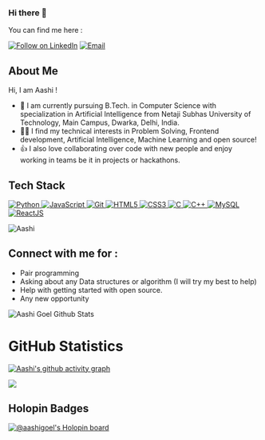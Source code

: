 ### Hi there 👋

You can find me here :
<p align="left">
  <a href="http://www.linkedin.com/in/aashi-goel-6a767a225/"><img title="Follow on LinkedIn" src="https://img.shields.io/badge/LinkedIn-0077B5?style=for-the-badge&logo=linkedin&logoColor=white"/></a>
  <a href="aashigoel71203@gmail.com"><img title="Email" src="https://img.shields.io/badge/Gmail-D14836?style=for-the-badge&logo=gmail&logoColor=white"/></a>
  
  

## About Me
Hi, I am Aashi !
- 🔭 I am currently pursuing B.Tech. in Computer Science with specialization in Artificial Intelligence from Netaji Subhas University of Technology, Main Campus, Dwarka, Delhi, India.
- 👩‍💻 I find my technical interests in Problem Solving, Frontend development, Artificial Intelligence, Machine Learning and open source! 
- 👍 I also love collaborating over code with new people and enjoy working in teams be it in projects or hackathons. 


 
## Tech Stack

<p align="left">
 <a href="#">
<img alt="Python" src="https://img.shields.io/badge/python%20-%2314354C.svg?&style=for-the-badge&logo=python&logoColor=white"/>
<img alt="JavaScript" src="https://img.shields.io/badge/javascript%20-%23323330.svg?&style=for-the-badge&logo=javascript&logoColor=%23F7DF1E"/>
<img alt="Git" src="https://img.shields.io/badge/git%20-%23F05033.svg?&style=for-the-badge&logo=git&logoColor=white"/>
<img alt="HTML5" src="https://img.shields.io/badge/html5%20-%23E34F26.svg?&style=for-the-badge&logo=html5&logoColor=white"/>
<img alt="CSS3" src="https://img.shields.io/badge/css3%20-%231572B6.svg?&style=for-the-badge&logo=css3&logoColor=white"/>
<img alt="C" src="https://img.shields.io/badge/c%20-%2300599C.svg?&style=for-the-badge&logo=c&logoColor=white"/>
<img alt="C++" src="https://img.shields.io/badge/c++%20-%2300599C.svg?&style=for-the-badge&logo=c%2B%2B&ogoColor=white"/>
<img alt='MySQL' src="https://img.shields.io/badge/SQL-MySQL?style=for-the-badge&logo=mysql&color=F29111"/>
<img alt='ReactJS' src="https://img.shields.io/badge/ReactJS-ReactJS?style=for-the-badge&logo=react&color=303030"/>
 
 </a>
</p>


 
<p align="left"> 
<img src="https://komarev.com/ghpvc/?username=AashiGoel&label=Views&color=blue&style=plastic" alt="Aashi" />
 </p>

## Connect with me for :
  - Pair programming
  - Asking about any Data structures or algorithm (I will try my best to help)
  - Help with getting started with open source.
  - Any new opportunity 
  

![Aashi Goel Github Stats](https://github-readme-stats.anuraghazra1.vercel.app/api?username=AashiGoel&show_icons=true&include_all_commits=true&theme=radical)

<h1 align="left">GitHub Statistics</h1>

[![Aashi's github activity graph](https://activity-graph.herokuapp.com/graph?username=AashiGoel&theme=github)](https://github.com/AashiGoel/github-readme-activity-graph)

<a href="https://github.com/AashiGoel">
  <img align="center" src="https://github-readme-stats.vercel.app/api/top-langs/?username=AashiGoel&theme=tokyonight&layout=compact&" />
</a>


## Holopin Badges

[![@aashigoel's Holopin board](https://holopin.me/aashigoel)](https://holopin.io/@aashigoel)
